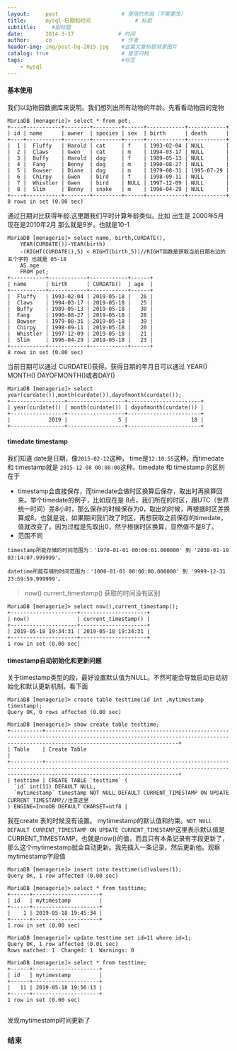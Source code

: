 ```yaml
---
layout:     post                    # 使用的布局（不需要改）
title:      mysql-日期和时间              # 标题 
subtitle:     #副标题
date:       2014-3-17              # 时间
author:     co                      # 作者
header-img: img/post-bg-2015.jpg    #这篇文章标题背景图片
catalog: true                       # 是否归档
tags:                               #标签
    - mysql
---
```


#### 基本使用
我们以动物园数据库来说明。我们想列出所有动物的年龄。先看看动物园的宠物
```
MariaDB [menagerie]> select * from pet;
+----+-----------+--------+---------+------+------------+------------+
| id | name      | owner  | species | sex  | birth      | death      |
+----+-----------+--------+---------+------+------------+------------+
|  1 |  Fluffy   | Harold | cat     | f    | 1993-02-04 | NULL       |
|  2 |  Claws    | Gwen   | cat     | m    | 1994-03-17 | NULL       |
|  3 |  Buffy    | Harold | dog     | f    | 1989-05-13 | NULL       |
|  4 |  Fang     | Benny  | dog     | m    | 1990-08-27 | NULL       |
|  5 |  Bowser   | Diane  | dog     | m    | 1979-08-31 | 1995-07-29 |
|  6 |  Chirpy   | Gwen   | bird    | f    | 1998-09-11 | NULL       |
|  7 |  Whistler | Gwen   | bird    | NULL | 1997-12-09 | NULL       |
|  8 |  Slim     | Benny  | snake   | m    | 1996-04-29 | NULL       |
+----+-----------+--------+---------+------+------------+------------+
8 rows in set (0.00 sec)

```
通过日期对比获得年龄.这里跟我们平时计算年龄类似。比如 出生是 2000年5月 现在是2010年2月 那么就是9岁。也就是10-1

```
MariaDB [menagerie]> select name, birth,CURDATE(),
 	YEAR(CURDATE())-YEAR(birth)
 	-(RIGHT(CURDATE(),5) < RIGHT(birth,5))//RIGHT函数是获取当前日期右边的五个字符 也就是 05-18
 	AS age  
	FROM pet;
+-----------+------------+------------+------+
| name      | birth      | CURDATE()  | age  |
+-----------+------------+------------+------+
|  Fluffy   | 1993-02-04 | 2019-05-18 |   26 |
|  Claws    | 1994-03-17 | 2019-05-18 |   25 |
|  Buffy    | 1989-05-13 | 2019-05-18 |   30 |
|  Fang     | 1990-08-27 | 2019-05-18 |   28 |
|  Bowser   | 1979-08-31 | 2019-05-18 |   39 |
|  Chirpy   | 1998-09-11 | 2019-05-18 |   20 |
|  Whistler | 1997-12-09 | 2019-05-18 |   21 |
|  Slim     | 1996-04-29 | 2019-05-18 |   23 |
+-----------+------------+------------+------+
8 rows in set (0.00 sec)

```
当前日期可以通过  CURDATE()获得。获得日期的年月日可以通过 YEAR() MONTH() DAYOFMONTH()或者DAY()
```
MariaDB [menagerie]> select year(curdate()),month(curdate()),dayofmonth(curdate());
+-----------------+------------------+-----------------------+
| year(curdate()) | month(curdate()) | dayofmonth(curdate()) |
+-----------------+------------------+-----------------------+
|            2019 |                5 |                    18 |
+-----------------+------------------+-----------------------+

```

#### timedate timestamp
我们知道 date是日期，像`2015-02-12`这种， time是`12:10:55`这种。而timedate 和 timestamp就是 `2015-12-08 00:00:00`这种。timedate 和 timestamp 的区别在于
- timestamp会直接保存，而timedate会做时区换算后保存，取出时再换算回来。举个timedate的例子，比如现在是 8点，我们所在的时区，跟UTC（世界统一时间）差8小时，那么保存的时候保存为0，取出的时候，再根据时区差换算成8。也就是说，如果期间我们改了时区，再想获取之前保存的timedate，值就改变了。因为过程是先取出0，然乎根据时区换算，显然值不是8了。
- 范围不同

```
timestamp所能存储的时间范围为：'1970-01-01 00:00:01.000000' 到 '2038-01-19 03:14:07.999999'。

datetime所能存储的时间范围为：'1000-01-01 00:00:00.000000' 到 '9999-12-31 23:59:59.999999'。
```

> now() current_timestamp() 获取的时间没有区别

```
MariaDB [menagerie]> select now(),current_timestamp();
+---------------------+---------------------+
| now()               | current_timestamp() |
+---------------------+---------------------+
| 2019-05-18 19:34:31 | 2019-05-18 19:34:31 |
+---------------------+---------------------+
1 row in set (0.00 sec)

```

#### timestamp自动初始化和更新问题
关于timestamp类型的段，最好设置默认值为NULL。不然可能会导致启动自动初始化和默认更新机制。看下面
```
MariaDB [menagerie]> create table testtime(id int ,mytimestamp timestamp);
Query OK, 0 rows affected (0.00 sec)

MariaDB [menagerie]> show create table testtime;
+----------+--------------------------------------------------------------------------------------------------------------------------------------------------------------------------------------+
| Table    | Create Table                                                                                                                                                                         |
+----------+--------------------------------------------------------------------------------------------------------------------------------------------------------------------------------------+
| testtime | CREATE TABLE `testtime` (
  `id` int(11) DEFAULT NULL,
  `mytimestamp` timestamp NOT NULL DEFAULT CURRENT_TIMESTAMP ON UPDATE CURRENT_TIMESTAMP//注意这里
) ENGINE=InnoDB DEFAULT CHARSET=utf8 |

```
我在create 表的时候没有设置。 mytimestamp的默认值和约束。`NOT NULL DEFAULT CURRENT_TIMESTAMP ON UPDATE CURRENT_TIMESTAMP`这里表示默认值是CURRENT_TIMESTAMP，也就是now()的值，而且只有本条记录有字段更新了，那么这个mytimestamp就会自动更新。我先插入一条记录，然后更新他。观察mytimestamp字段值
```
MariaDB [menagerie]> insert into testtime(id)values(1);
Query OK, 1 row affected (0.00 sec)

MariaDB [menagerie]> select * from testtime;
+------+---------------------+
| id   | mytimestamp         |
+------+---------------------+
|    1 | 2019-05-18 19:45:34 |
+------+---------------------+
1 row in set (0.00 sec)

MariaDB [menagerie]> update testtime set id=11 where id=1;
Query OK, 1 row affected (0.01 sec)
Rows matched: 1  Changed: 1  Warnings: 0

MariaDB [menagerie]> select * from testtime;
+------+---------------------+
| id   | mytimestamp         |
+------+---------------------+
|   11 | 2019-05-18 19:56:13 |
+------+---------------------+
1 row in set (0.00 sec)


```
发现mytimestamp时间更新了

### 结束